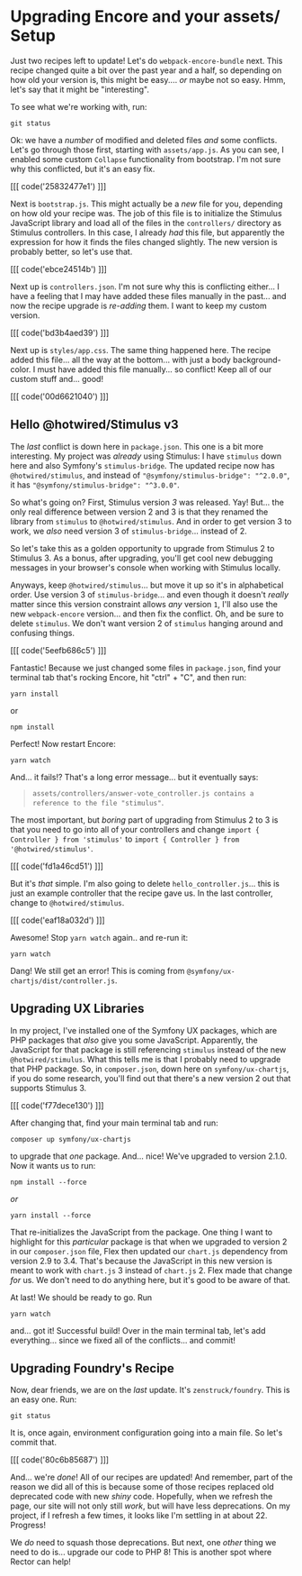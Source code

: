 # Upgrading Encore and your assets/ Setup

Just two recipes left to update! Let's do `webpack-encore-bundle` next. This recipe
changed quite a bit over the past year and a half, so depending on how old your
version is, this might be easy.... *or* maybe not so easy. Hmm, let's say that
it might be "interesting".

To see what we're working with, run:

```terminal
git status
```

Ok: we have a *number* of modified and deleted files *and* some conflicts.
Let's go through those first, starting with `assets/app.js`. As you can see,
I enabled some custom `Collapse` functionality from bootstrap. I'm not sure why
this conflicted, but it's an easy fix.

[[[ code('25832477e1') ]]]

Next is `bootstrap.js`. This might actually be a *new* file for you, depending on how
old your recipe was. The job of this file is to initialize the Stimulus JavaScript
library and load all of the files in the `controllers/` directory as Stimulus
controllers. In this case, I already *had* this file, but apparently the expression
for how it finds the files changed slightly. The new version is probably better,
so let's use that.

[[[ code('ebce24514b') ]]]

Next up is `controllers.json`. I'm not sure why this is conflicting either... I
have a feeling that I may have added these files manually in the past... and now
the recipe upgrade is *re-adding* them. I want to keep my custom version.

[[[ code('bd3b4aed39') ]]]

Next up is `styles/app.css`. The same thing happened here. The recipe
added this file... all the way at the bottom... with just a body background-color.
I must have added this file manually... so conflict! Keep all of our custom stuff
and... good!

[[[ code('00d6621040') ]]]

## Hello @hotwired/Stimulus v3

The *last* conflict is down here in `package.json`. This one is a bit more
interesting. My project was *already* using Stimulus: I have `stimulus` down here
and also Symfony's `stimulus-bridge`. The updated recipe now has `@hotwired/stimulus`,
and instead of `"@symfony/stimulus-bridge": "^2.0.0"`, it has
`"@symfony/stimulus-bridge": "^3.0.0"`.

So what's going on? First, Stimulus version *3* was released. Yay! But... the only
real difference between version 2 and 3 is that they renamed the library from
`stimulus` to `@hotwired/stimulus`. And in order to get version 3 to work, we
*also* need version 3 of `stimulus-bridge`... instead of 2.

So let's take this as a golden opportunity to upgrade from Stimulus 2 to Stimulus 3.
As a bonus, after upgrading, you'll get cool new debugging messages in your browser's
console when working with Stimulus locally.

Anyways, keep `@hotwired/stimulus`... but move it up so it's in alphabetical order.
Use version 3 of `stimulus-bridge`... and even though it doesn't *really* matter
since this version constraint allows *any* version `1`, I'll also use the new
`webpack-encore` version... and then fix the conflict. Oh, and be sure to
delete `stimulus`. We don't want version 2 of `stimulus` hanging around and
confusing things.

[[[ code('5eefb686c5') ]]]

Fantastic! Because we just changed some files in `package.json`, find your
terminal tab that's rocking Encore, hit "ctrl" + "C", and then run:

```terminal
yarn install
```

or

```terminal
npm install
```

Perfect! Now restart Encore:

```terminal
yarn watch
```

And... it fails!? That's a long error message... but it eventually says:

> `assets/controllers/answer-vote_controller.js contains a reference to the
> file "stimulus"`.

The most important, but *boring* part of upgrading from Stimulus 2 to 3 is that
you need to go into all of your controllers and change
`import { Controller } from 'stimulus'` to
`import { Controller } from '@hotwired/stimulus'`.

[[[ code('fd1a46cd51') ]]]

But it's *that* simple. I'm also going to delete `hello_controller.js`...
this is just an example controller that the recipe gave us. In the last controller,
change to `@hotwired/stimulus`.

[[[ code('eaf18a032d') ]]]

Awesome! Stop `yarn watch` again.. and re-run it:

```terminal-silent
yarn watch
```

Dang! We still get an error! This is coming from
`@symfony/ux-chartjs/dist/controller.js`.

## Upgrading UX Libraries

In my project, I've installed one of the Symfony UX packages, which are PHP
packages that *also* give you some JavaScript. Apparently, the JavaScript for that
package is still referencing `stimulus` instead of the new `@hotwired/stimulus`. What
this tells me is that I probably need to upgrade that PHP package. So, in
`composer.json`, down here on `symfony/ux-chartjs`, if you do some research, you'll
find out that there's a new version 2 out that supports Stimulus 3.

[[[ code('f77dece130') ]]]

After changing that, find your main terminal tab and run:

```terminal
composer up symfony/ux-chartjs
```

to upgrade that *one* package. And... nice! We've upgraded to version 2.1.0. Now it
wants us to run:

```terminal
npm install --force
```

*or*

```terminal
yarn install --force
```

That re-initializes the JavaScript from the package. One thing I want to highlight
for this *particular* package is that when we upgraded to version 2 in our
`composer.json` file, Flex then updated our `chart.js` dependency from version 2.9
to 3.4. That's because the JavaScript in this new version is meant to work with
`chart.js` 3 instead of `chart.js` 2. Flex made that change *for* us. We don't need
to do anything here, but it's good to be aware of that.

At last! We should be ready to go. Run

```terminal
yarn watch
```

and... got it! Successful build! Over in the main terminal tab, let's
add everything... since we fixed all of the conflicts... and commit!

## Upgrading Foundry's Recipe

Now, dear friends, we are on the *last* update. It's `zenstruck/foundry`.
This is an easy one. Run:

```terminal
git status
```

It is, once again, environment configuration going into a main file. So let's commit
that. 

[[[ code('80c6b85687') ]]]

And... we're *done*! All of our recipes are updated! And remember, part of 
the reason we did all of this is because some of those recipes replaced old
deprecated code with new *shiny* code. Hopefully, when we refresh the page, our
site will not only still *work*, but will have less deprecations. On my project,
if I refresh a few times, it looks like I'm settling in at about 22. Progress!

We *do* need to squash those deprecations. But next, one *other* thing we need
to do is... upgrade our code to PHP 8! This is another spot where Rector can help!
